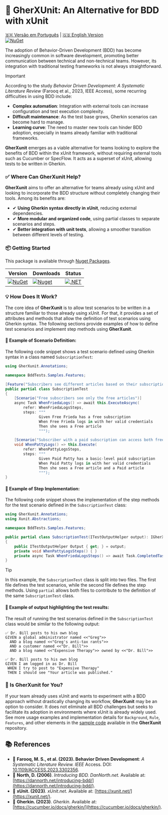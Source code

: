 # 🚀 GherXUnit: An Alternative for BDD with xUnit
[🇧🇷 Versão em Português](README_PTBR.md) | [🇬🇧 English Version](README.md)  
[![NuGet](https://img.shields.io/nuget/v/GherXunit.svg)](https://www.nuget.org/packages/GherXunit)

The adoption of Behavior-Driven Development (BDD) has become increasingly common in software development, promoting better communication between technical and non-technical teams. However, its integration with traditional testing frameworks is not always straightforward.

> [!IMPORTANT]  
> According to the study *Behavior Driven Development: A Systematic Literature Review* (Farooq et al., 2023, IEEE Access), some recurring difficulties in using BDD include:
> - **Complex automation**: Integration with external tools can increase configuration and test execution complexity.
> - **Difficult maintenance**: As the test base grows, Gherkin scenarios can become hard to manage.
> - **Learning curve**: The need to master new tools can hinder BDD adoption, especially in teams already familiar with traditional frameworks.

**GherXunit** emerges as a viable alternative for teams looking to explore the benefits of BDD within the xUnit framework, without requiring external tools such as Cucumber or SpecFlow. It acts as a superset of xUnit, allowing tests to be written in Gherkin.

### ✅ Where Can GherXunit Help?

**GherXunit** aims to offer an alternative for teams already using xUnit and looking to incorporate the BDD structure without completely changing their tools. Among its benefits are:

- ✔ **Using Gherkin syntax directly in xUnit**, reducing external dependencies.
- ✔ **More modular and organized code**, using partial classes to separate scenarios and steps.
- ✔ **Better integration with unit tests**, allowing a smoother transition between different levels of testing.

### 📦 Getting Started

This package is available through [Nuget Packages](https://www.nuget.org/packages/GherXunit/).

| Version                                                                                        | Downloads | Status |  
|------------------------------------------------------------------------------------------------| ----- |----- |
| [![NuGet](https://img.shields.io/nuget/v/GherXunit.svg)](https://www.nuget.org/packages/GherXunit) | [![Nuget](https://img.shields.io/nuget/dt/GherXunit.svg)](https://www.nuget.org/packages/GherXunit) | [![.NET](https://github.com/emergingcode/gherxunit/actions/workflows/dotnet.yml/badge.svg)](https://github.com/emergingcode/gherxunit/actions/workflows/dotnet.yml) |


### 💡 How Does It Work?

The core idea of **GherXunit** is to allow test scenarios to be written in a structure familiar to those already using xUnit.
For that, it provides a set of attributes and methods that allow the definition of test scenarios using Gherkin syntax.
The following sections provide examples of how to define test scenarios and implement step methods using **GherXunit**.

#### 📌 Example of Scenario Definition:
The following code snippet shows a test scenario defined using Gherkin syntax in a class named `SubscriptionTest`:

```csharp
using GherXunit.Annotations;

namespace BddTests.Samples.Features;

[Feature("Subscribers see different articles based on their subscription level")]
public partial class SubscriptionTest
{
    [Scenario("Free subscribers see only the free articles")]
    async Task WhenFriedaLogs() => await this.ExecuteAscync(
        refer: WhenFriedaLogsSteps,
        steps: """
               Given Free Frieda has a free subscription
               When Free Frieda logs in with her valid credentials
               Then she sees a Free article
               """);

    [Scenario("Subscriber with a paid subscription can access both free and paid articles")]
    void WhenPattyLogs() => this.Execute(
        refer: WhenPattyLogsSteps,
        steps: """
               Given Paid Patty has a basic-level paid subscription
               When Paid Patty logs in with her valid credentials
               Then she sees a Free article and a Paid article
               """);
}
```

#### 📌 Example of Step Implementation:
The following code snippet shows the implementation of the step methods for the test scenario defined in the `SubscriptionTest` class:
```csharp
using GherXunit.Annotations;
using Xunit.Abstractions;

namespace BddTests.Samples.Features;

public partial class SubscriptionTest(ITestOutputHelper output): IGherXunit
{
    public ITestOutputHelper Output { get; } = output;
    private void WhenPattyLogsSteps() { }
    private async Task WhenFriedaLogsSteps() => await Task.CompletedTask;
}
```

> [!TIP]  
> In this example, the `SubscriptionTest` class is split into two files. The first file defines the test scenarios, while the second file defines the step methods. Using `partial` allows both files to contribute to the definition of the same `SubscriptionTest` class.

#### 📌 Example of output highlighting the test results:
The result of running the test scenarios defined in the `SubscriptionTest` class would be similar to the following output:
```gherkindotnet
✅ Dr. Bill posts to his own blog
GIVEN a global administrator named <<"Greg">>
  AND a blog named <<"Greg's anti-tax rants">>
  AND a customer named <<"Dr. Bill">>
  AND a blog named <<"Expensive Therapy">> owned by <<"Dr. Bill">>

✅ Dr. Bill posts to his own blog
GIVEN I am logged in as Dr. Bill
 WHEN I try to post to "Expensive Therapy"
 THEN I should see "Your article was published."
```

### 🔎 Is GherXunit for You?
If your team already uses xUnit and wants to experiment with a BDD approach without drastically changing its workflow, **GherXunit** may be an option to consider. It does not eliminate all BDD challenges but seeks to facilitate its adoption in environments where xUnit is already widely used.
See more usage examples and implementation details for `Background`, `Rule`, `Features`, and other elements in the [sample code](/src/sample/BddSample/Samples) available in the **GherXunit** repository.


## 📚 References

- 📖 **Farooq, M. S., et al. (2023). Behavior Driven Development**: *A Systematic Literature Review. IEEE* Access. DOI: [10.1109/ACCESS.2023.3302356](https://doi.org/10.1109/ACCESS.2023.3302356).
- 📖 **North, D. (2006)**. *Introducing BDD. DanNorth.net.* Available at: [https://dannorth.net/introducing-bdd/](https://dannorth.net/introducing-bdd/).
- 📖 **xUnit. (2023)**. *xUnit.net.* Available at: [https://xunit.net/](https://xunit.net/).
- 📖 **Gherkin. (2023)**. *Gherkin.* Available at: [https://cucumber.io/docs/gherkin/](https://cucumber.io/docs/gherkin/).
